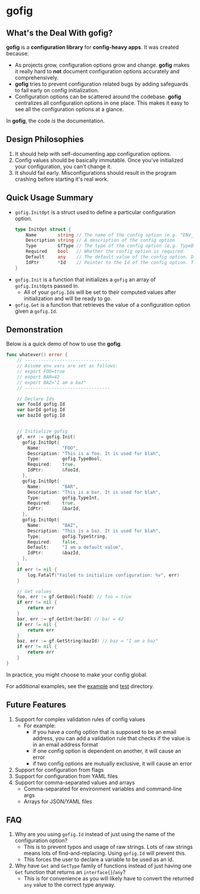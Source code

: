 # gofig

## What's the Deal With gofig?

**gofig** is a **configuration library** for **config-heavy apps**. It was created because:
- As projects grow, configuration options grow and change. **gofig** makes it really hard to **not** document configuration options accurately and comprehensively. 
- **gofig** tries to prevent configuration related bugs by adding safeguards to fail early on config initialization.
- Configuration options can be scattered around the codebase. **gofig** centralizes all configuration options in one place. This makes it easy to see all the configuration options at a glance.

In **gofig**, the code *is* the documentation.

## Design Philosophies
1. It should help with self-documenting app configuration options.
1. Config values should be basically immutable. Once you've initialized your configuration, you can't change it. 
1. It should fail early. Misconfigurations should result in the program crashing before starting it's real work.   

## Quick Usage Summary
- `gofig.InitOpt` is a struct used to define a particular configuration option.
    ```go
    type InitOpt struct {
        Name        string // The name of the config option (e.g. "ENV_VAR_A")
        Description string // A description of the config option
        Type        GfType // The type of the config option (e.g. TypeBool, TypeInt, TypeFloat, TypeString)
        Required    bool   // Whether the config option is required
        Default     any    // The default value of the config option. Doesn't do anything if the config option is required.
        IdPtr       *Id    // Pointer to the Id of the config option. This is where you store the Id. The Id value be set after the call to Init.
    }
    ```
- `gofig.Init` is a function that initializes a `gofig` an array of `gofig.InitOpt`s passed in.
    - All of your `gofig.Id`s will be set to their computed values after initialization and will be ready to go.
- `gofig.Get` is a function that retrieves the value of a configuration option given a `gofig.Id`.
 

## Demonstration
Below is a quick demo of how to use the **gofig**.
```go
func whatever() error {
    // --------------------------------
    // Assume env vars are set as follows:
    // export FOO=true
    // export BAR=42
    // export BAZ="I am a baz"
    // --------------------------------

    // Declare Ids
    var fooId gofig.Id
    var barId gofig.Id
    var bazId gofig.Id


    // Initialize gofig
    gf, err := gofig.Init(
	  gofig.InitOpt{
	  	Name:        "FOO",
	  	Description: "This is a foo. It is used for blah",
	  	Type:        gofig.TypeBool,
	  	Required:    true,
	  	IdPtr:       &fooId,
	  },
	  gofig.InitOpt{
	  	Name:        "BAR",
	  	Description: "This is a bar. It is used for blah",
	  	Type:        gofig.TypeInt,
	  	Required:    true,
	  	IdPtr:       &barId,
	  },
	  gofig.InitOpt{
	  	Name:        "BAZ",
	  	Description: "This is a baz. It is used for blah",
	  	Type:        gofig.TypeString,
	  	Required:    false,
	  	Default:     "I am a default value",
	  	IdPtr:       &bazId,
	  },
	)
    if err != nil {
        log.Fatalf("Failed to initialize configuration: %v", err)
    }

    // Get values
    foo, err := gf.GetBool(fooId) // foo = true
    if err != nil {
        return err
    }
    bar, err := gf.GetInt(barId) // bar = 42
    if err != nil {
        return err
    }
    baz, err := gf.GetString(bazId) // baz = "I am a baz"
    if err != nil {
        return err
    }
} 
```

In practice, you might choose to make your config global.


For additional examples, see the [example](example) and [test](test) directory. 


## Future Features
1. Support for complex validation rules of config values
    - For example:
      - if you have a config option that is supposed to be an email address, you can add a validation rule that checks if the value is in an email address format
      - if one config option is dependent on another, it will cause an error
      - if two config options are mutually exclusive, it will cause an error
1. Support for configuration from flags
1. Support for configuration from YAML files
1. Support for comma-separated values and arrays
    - Comma-separated for environment variables and command-line args
    - Arrays for JSON/YAML files

## FAQ
1. Why are you using `gofig.Id` instead of just using the name of the configuration option?
    - This is to prevent typos and usage of raw strings. Lots of raw strings means lots of find-and-replacing. Using `gofig.Id` will prevent this.
    - This forces the user to declare a variable to be used as an id.
1. Why have `Get` and `GetType` family of functions instead of just having one `Get` function that returns an `interface{}`/`any`?
    - This is for convenience as you will likely have to convert the returned `any` value to the correct type anyway.